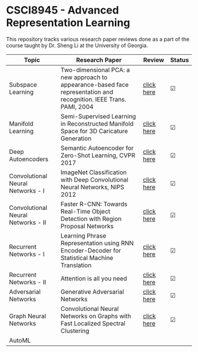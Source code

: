 # CSCI8945 - Advanced Representation Learning

This repository tracks various research paper reviews done as a part of the course taught by Dr. Sheng Li at the University of Georgia.


| Topic                             | Research Paper                     | Review  | Status |
|-----------------------------------|------------------------------------|--------------|--------|
| Subspace Learning                 | Two-dimensional PCA: a new approach to appearance-based face representation and recognition. IEEE Trans. PAMI, 2004 |[click here](https://github.com/aashishyadavally/CSCI8945-Advanced-Representation-Learning-FA19/blob/master/Paper%20Reviews/1_Subspace_Learning.pdf)|&#x2611;|
| Manifold Learning                 | Semi-Supervised Learning in Reconstructed Manifold Space for 3D Caricature Generation |[click here](https://github.com/aashishyadavally/CSCI8945-Advanced-Representation-Learning-FA19/blob/master/Paper%20Reviews/2_Manifold_Learning.pdf)|&#x2611;|         
|Deep Autoencoders                  | Semantic Autoencoder for Zero-Shot Learning, CVPR 2017 |[click here](https://github.com/aashishyadavally/CSCI8945-Advanced-Representation-Learning-FA19/blob/master/Paper%20Reviews/3_Deep_Autoencoders.pdf) |&#x2611;|         
| Convolutional Neural Networks - I     | ImageNet Classification with Deep Convolutional Neural Networks, NIPS 2012 |[click here](https://github.com/aashishyadavally/CSCI8945-Advanced-Representation-Learning-FA19/blob/master/Paper%20Reviews/4_CNN.pdf)              |&#x2611;|         
| Convolutional Neural Networks - II |Faster R-CNN: Towards Real-Time Object Detection with Region Proposal Networks                         |[click here](https://github.com/aashishyadavally/CSCI8945-Advanced-Representation-Learning-FA19/blob/master/Paper%20Reviews/5_FasterRCNN.pdf)              |&#x2611;        |
| Recurrent Networks - I            |Learning Phrase Representation using RNN Encoder-Decoder for Statistical Machine Translation |[click here](https://github.com/aashishyadavally/CSCI8945-Advanced-Representation-Learning-FA19/blob/master/Paper%20Reviews/6_RNN.pdf)             |&#x2611;        |
| Recurrent Networks - II           |Attention is all you need                  |[click here](https://github.com/aashishyadavally/CSCI8945-Advanced-Representation-Learning-FA19/blob/master/Paper%20Reviews/7_Attention.pdf)              |&#x2611;        |
| Adversarial Networks              |Generative Adversarial Networks            |[click here](https://github.com/aashishyadavally/CSCI8945-Advanced-Representation-Learning-FA19/blob/master/Paper%20Reviews/8_AdversarialNetworks)              |&#x2611;        |
| Graph Neural Networks             | Convolutional Neural Networks on Graphs with Fast Localized Spectral Clustering          | [click here](https://github.com/aashishyadavally/CSCI8945-Advanced-Representation-Learning-FA19/blob/master/Paper%20Reviews/9_CNN_On_Graphs)  |&#x2611;    |
| AutoML                            |   |              |        |
